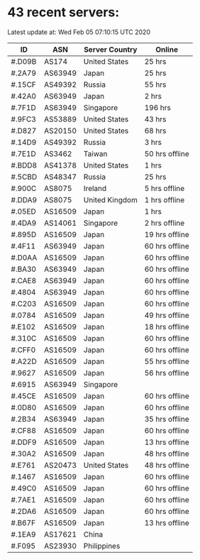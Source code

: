 # 43 recent servers:

Latest update at: Wed Feb 05 07:10:15 UTC 2020

| ID | ASN | Server Country | Online |
| -- | --- | -------------- | ------ |
| #.D09B | AS174 | United States | 25 hrs |
| #.2A79 | AS63949 | Japan | 25 hrs |
| #.15CF | AS49392 | Russia | 55 hrs |
| #.42A0 | AS63949 | Japan | 2 hrs |
| #.7F1D | AS63949 | Singapore | 196 hrs |
| #.9FC3 | AS53889 | United States | 43 hrs |
| #.D827 | AS20150 | United States | 68 hrs |
| #.14D9 | AS49392 | Russia | 3 hrs |
| #.7E1D | AS3462 | Taiwan | 50 hrs offline |
| #.BDD8 | AS41378 | United States | 1 hrs |
| #.5CBD | AS48347 | Russia | 25 hrs |
| #.900C | AS8075 | Ireland | 5 hrs offline |
| #.DDA9 | AS8075 | United Kingdom | 1 hrs offline |
| #.05ED | AS16509 | Japan | 1 hrs |
| #.4DA9 | AS14061 | Singapore | 2 hrs offline |
| #.895D | AS16509 | Japan | 19 hrs offline |
| #.4F11 | AS63949 | Japan | 60 hrs offline |
| #.D0AA | AS16509 | Japan | 60 hrs offline |
| #.BA30 | AS63949 | Japan | 60 hrs offline |
| #.CAE8 | AS63949 | Japan | 60 hrs offline |
| #.4804 | AS63949 | Japan | 60 hrs offline |
| #.C203 | AS16509 | Japan | 60 hrs offline |
| #.0784 | AS16509 | Japan | 49 hrs offline |
| #.E102 | AS16509 | Japan | 18 hrs offline |
| #.310C | AS16509 | Japan | 60 hrs offline |
| #.CFF0 | AS16509 | Japan | 60 hrs offline |
| #.A22D | AS16509 | Japan | 55 hrs offline |
| #.9627 | AS16509 | Japan | 56 hrs offline |
| #.6915 | AS63949 | Singapore | |
| #.45CE | AS16509 | Japan | 60 hrs offline |
| #.0D80 | AS16509 | Japan | 60 hrs offline |
| #.2B34 | AS63949 | Japan | 35 hrs offline |
| #.CF88 | AS16509 | Japan | 60 hrs offline |
| #.DDF9 | AS16509 | Japan | 13 hrs offline |
| #.30A2 | AS16509 | Japan | 48 hrs offline |
| #.E761 | AS20473 | United States | 48 hrs offline |
| #.1467 | AS16509 | Japan | 60 hrs offline |
| #.49C0 | AS16509 | Japan | 60 hrs offline |
| #.7AE1 | AS16509 | Japan | 60 hrs offline |
| #.2DA6 | AS16509 | Japan | 60 hrs offline |
| #.B67F | AS16509 | Japan | 13 hrs offline |
| #.1EA9 | AS17621 | China | |
| #.F095 | AS23930 | Philippines | |

